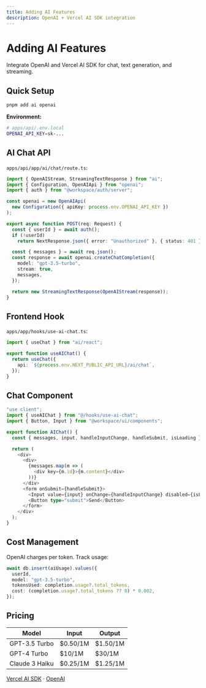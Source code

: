 ```yaml
---
title: Adding AI Features
description: OpenAI + Vercel AI SDK integration
---
```


# Adding AI Features

Integrate OpenAI and Vercel AI SDK for chat, text generation, and streaming.

## Quick Setup

```bash
pnpm add ai openai
```

**Environment:**

```bash
# apps/api/.env.local
OPENAI_API_KEY=sk-...
```

## AI Chat API

`apps/api/app/ai/chat/route.ts`:

```typescript
import { OpenAIStream, StreamingTextResponse } from "ai";
import { Configuration, OpenAIApi } from "openai";
import { auth } from "@workspace/auth/server";

const openai = new OpenAIApi(
  new Configuration({ apiKey: process.env.OPENAI_API_KEY })
);

export async function POST(req: Request) {
  const { userId } = await auth();
  if (!userId)
    return NextResponse.json({ error: "Unauthorized" }, { status: 401 });

  const { messages } = await req.json();
  const response = await openai.createChatCompletion({
    model: "gpt-3.5-turbo",
    stream: true,
    messages,
  });

  return new StreamingTextResponse(OpenAIStream(response));
}
```

## Frontend Hook

`apps/app/hooks/use-ai-chat.ts`:

```typescript
import { useChat } from "ai/react";

export function useAIChat() {
  return useChat({
    api: `${process.env.NEXT_PUBLIC_API_URL}/ai/chat`,
  });
}
```

## Chat Component

```typescript
"use client";
import { useAIChat } from "@/hooks/use-ai-chat";
import { Button, Input } from "@workspace/ui/components";

export function AIChat() {
  const { messages, input, handleInputChange, handleSubmit, isLoading } = useAIChat();

  return (
    <div>
      <div>
        {messages.map(m => (
          <div key={m.id}>{m.content}</div>
        ))}
      </div>
      <form onSubmit={handleSubmit}>
        <Input value={input} onChange={handleInputChange} disabled={isLoading} />
        <Button type="submit">Send</Button>
      </form>
    </div>
  );
}
```

## Cost Management

OpenAI charges per token. Track usage:

```typescript
await db.insert(aiUsage).values({
  userId,
  model: "gpt-3.5-turbo",
  tokensUsed: completion.usage?.total_tokens,
  cost: (completion.usage?.total_tokens ?? 0) * 0.002,
});
```

## Pricing

| Model          | Input    | Output   |
| -------------- | -------- | -------- |
| GPT-3.5 Turbo  | $0.50/1M | $1.50/1M |
| GPT-4 Turbo    | $10/1M   | $30/1M   |
| Claude 3 Haiku | $0.25/1M | $1.25/1M |

[Vercel AI SDK](https://sdk.vercel.ai) · [OpenAI](https://platform.openai.com/docs)
